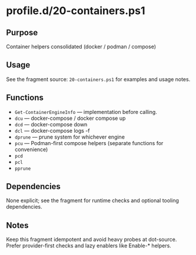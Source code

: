 profile.d/20-containers.ps1
===========================

Purpose
-------
Container helpers consolidated (docker / podman / compose)

Usage
-----
See the fragment source: `20-containers.ps1` for examples and usage notes.

Functions
---------
- `Get-ContainerEngineInfo` — implementation before calling.
- `dcu` — docker-compose / docker compose up
- `dcd` — docker-compose down
- `dcl` — docker-compose logs -f
- `dprune` — prune system for whichever engine
- `pcu` — Podman-first compose helpers (separate functions for convenience)
- `pcd`
- `pcl`
- `pprune`

Dependencies
------------
None explicit; see the fragment for runtime checks and optional tooling dependencies.

Notes
-----
Keep this fragment idempotent and avoid heavy probes at dot-source. Prefer provider-first checks and lazy enablers like Enable-* helpers.
